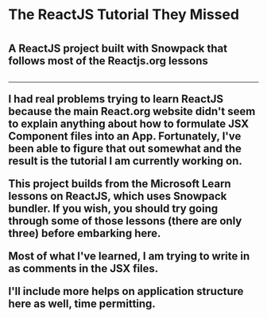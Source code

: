 <h1>The ReactJS Tutorial They Missed<h1>

<h2>A ReactJS project built with Snowpack that follows most of the Reactjs.org lessons<h2>
<hr>
<p>I had real problems trying to learn ReactJS because the main React.org website didn't seem to explain 
anything about how to formulate JSX Component files into an App. Fortunately, I've been able to figure that out 
somewhat and the result is the tutorial I am currently working on.</p>

<p>This project builds from the Microsoft Learn lessons on ReactJS, which uses Snowpack bundler.  If you wish, you 
should try going through some of those lessons (there are only three) before embarking here.</p>

<p>Most of what I've learned, I am trying to write in as comments in the JSX files.</p>

<p>I'll include more helps on application structure here as well, time permitting.</p>